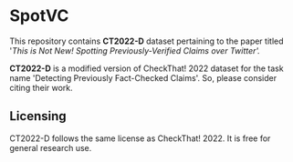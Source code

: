 # SpotVC

This repository contains **CT2022-D** dataset pertaining to the paper titled '*This is Not New! Spotting Previously-Verified Claims over Twitter'.*


**CT2022-D** is a modified version of CheckThat! 2022 dataset for the task name 'Detecting Previously Fact-Checked Claims'. So, please consider citing their work.



## Licensing

CT2022-D follows the same license as CheckThat! 2022. It is free for general research use.
